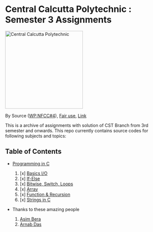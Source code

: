 # Central Calcutta Polytechnic : Semester 3 Assignments

<p><a href="https://en.wikipedia.org/wiki/Central_Calcutta_Polytechnic">
<img src="https://upload.wikimedia.org/wikipedia/en/c/c1/Central_Calcutta_Polytechnic.png" alt="Central Calcutta Polytechnic" width="250" height="250">
</a></p>

By <span title="must have been published or publicly displayed outside Wikipedia">Source</span> (<a href="//en.wikipedia.org/wiki/Wikipedia:Non-free_content_criteria#4" title="Wikipedia:Non-free content criteria">WP:NFCC#4</a>), <a href="//en.wikipedia.org/wiki/File:Central_Calcutta_Polytechnic.png" title="Fair use of copyrighted material in the context of Central Calcutta Polytechnic">Fair use</a>, <a href="https://en.wikipedia.org/w/index.php?curid=44025058">Link</a>

This is a archive of assignments with solution of CST Branch from 3rd semester and onwards.
This repo currently contains source codes for following subjects and topics:

## Table of Contents

- [Programming in C](programming_in_c)
  1. [x] [Basics I/O](programming_in_c/Assignment-1)
  2. [x] [If-Else](programming_in_c/Assignment-2)
  3. [x] [Bitwise, Switch, Loops](programming_in_c/Assignment-3)
  4. [x] [Array](programming_in_c/Assignment-4)
  5. [x] [Function & Recursion](programming_in_c/Assignment-5)
  6. [x] [Strings in C](programming_in_c/Assignment-6)

- Thanks to these amazing people
    1. [Asim Bera](https://github.com/asimbera/)
    2. [Arnab Das](https://github.com/Arnab-lit)
